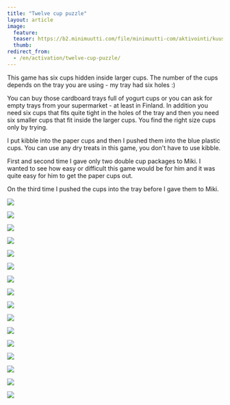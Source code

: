 ```yaml
---
title: "Twelve cup puzzle"
layout: article
image:
  feature:
  teaser: https://b2.minimuutti.com/file/minimuutti-com/aktivointi/kuusi-kuppia-piilossa/DS39554-245px.jpg
  thumb:
redirect_from:
  - /en/activation/twelve-cup-puzzle/
---
```


This game has six cups hidden inside larger cups. The number of the cups depends on the tray you are using - my tray had six holes :)

You can buy those cardboard trays full of yogurt cups or you can ask for empty trays from your supermarket - at least in Finland. In addition you need six cups that fits quite tight in the holes of the tray and then you need six smaller cups that fit inside the larger cups. You find the right size cups only by trying.

I put kibble into the paper cups and then I pushed them into the blue plastic cups. You can use any dry treats in this game, you don't have to use kibble.

First and second time I gave only two double cup packages to Miki. I wanted to see how easy or difficult this game would be for him and it was quite easy for him to get the paper cups out.

On the third time I pushed the cups into the tray before I gave them to Miki.

![](https://b2.minimuutti.com/file/minimuutti-com/aktivointi/kuusi-kuppia-piilossa/DS39478-800px.jpg)

![](https://b2.minimuutti.com/file/minimuutti-com/aktivointi/kuusi-kuppia-piilossa/DS39511-800px.jpg)

![](https://b2.minimuutti.com/file/minimuutti-com/aktivointi/kuusi-kuppia-piilossa/DS39514-800px.jpg)

![](https://b2.minimuutti.com/file/minimuutti-com/aktivointi/kuusi-kuppia-piilossa/DS39537-800px.jpg)

![](https://b2.minimuutti.com/file/minimuutti-com/aktivointi/kuusi-kuppia-piilossa/DS39554-800px.jpg)

![](https://b2.minimuutti.com/file/minimuutti-com/aktivointi/kuusi-kuppia-piilossa/DS39577-800px.jpg)

![](https://b2.minimuutti.com/file/minimuutti-com/aktivointi/kuusi-kuppia-piilossa/DS39602-800px.jpg)

![](https://b2.minimuutti.com/file/minimuutti-com/aktivointi/kuusi-kuppia-piilossa/DS39604-800px.jpg)

![](https://b2.minimuutti.com/file/minimuutti-com/aktivointi/kuusi-kuppia-piilossa/DS39623-800px.jpg)

![](https://b2.minimuutti.com/file/minimuutti-com/aktivointi/kuusi-kuppia-piilossa/DS39625-800px.jpg)

![](https://b2.minimuutti.com/file/minimuutti-com/aktivointi/kuusi-kuppia-piilossa/DS39675-800px.jpg)

![](https://b2.minimuutti.com/file/minimuutti-com/aktivointi/kuusi-kuppia-piilossa/DS39722-800px.jpg)

![](https://b2.minimuutti.com/file/minimuutti-com/aktivointi/kuusi-kuppia-piilossa/DS39751-800px.jpg)

![](https://b2.minimuutti.com/file/minimuutti-com/aktivointi/kuusi-kuppia-piilossa/DS39770-800px.jpg)

![](https://b2.minimuutti.com/file/minimuutti-com/aktivointi/kuusi-kuppia-piilossa/DS39803-800px.jpg)

![](https://b2.minimuutti.com/file/minimuutti-com/aktivointi/kuusi-kuppia-piilossa/DS39839-800px.jpg)
